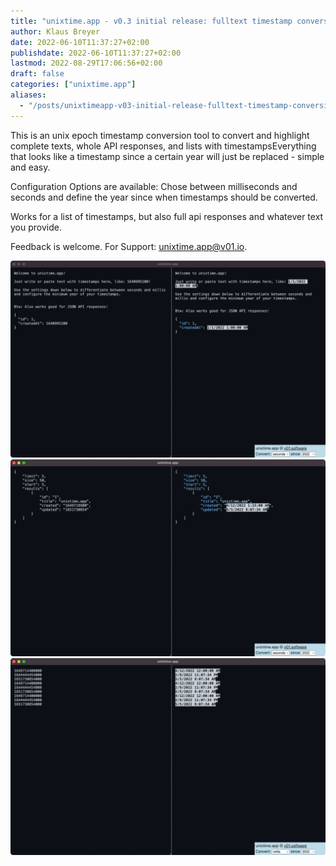 ```yaml
---
title: "unixtime.app - v0.3 initial release: fulltext timestamp conversion"
author: Klaus Breyer
date: 2022-06-10T11:37:27+02:00
publishdate: 2022-06-10T11:37:27+02:00
lastmod: 2022-08-29T17:06:56+02:00
draft: false
categories: ["unixtime.app"]
aliases:
  - "/posts/unixtimeapp-v03-initial-release-fulltext-timestamp-conversion/"
---
```


This is an unix epoch timestamp conversion tool to convert and highlight complete texts, whole API responses, and lists with timestampsEverything that looks like a timestamp since a certain year will just be replaced - simple and easy.

Configuration Options are available: Chose between milliseconds and seconds and define the year since when timestamps should be converted.

Works for a list of timestamps, but also full api responses and whatever text you provide.

Feedback is welcome. For Support: [unixtime.app@v01.io](mailto:unixtime.app@v01.io).

[![](Screenshot-2022-06-17-at-11.11.26-1024x640.png)](Screenshot-2022-06-17-at-11.11.26.png)
[![](Screenshot-2022-06-17-at-11.11.36-1024x640.png)](Screenshot-2022-06-17-at-11.11.36.png)
[![](Screenshot-2022-06-17-at-11.13.05-1024x640.png)](Screenshot-2022-06-17-at-11.13.05.png)
